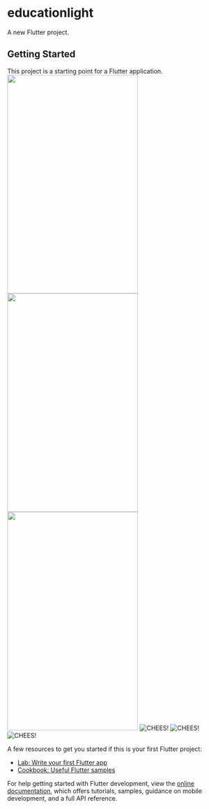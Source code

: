 # educationlight

A new Flutter project.

## Getting Started

This project is a starting point for a Flutter application.
<img src="https://drive.google.com/uc?export=view&id=1HwwgB9RsVbVmVLGTDYJjqR4VH_8gmZ1x" width="300" height="500">
<img src="https://drive.google.com/uc?export=view&id=1I-TFm6SGGkRyCqLpc4iAUDSIUhy2tNK7" width="300" height="500">
<img src="https://drive.google.com/uc?export=view&id=1HzjqKJ6633pJwufw7XNRP5LPp59hLXme" width="300" height="500">
![CHEES!](https://drive.google.com/uc?export=view&id=1HwwgB9RsVbVmVLGTDYJjqR4VH_8gmZ1x)
![CHEES!](https://drive.google.com/uc?export=view&id=1I-TFm6SGGkRyCqLpc4iAUDSIUhy2tNK7)
![CHEES!](https://drive.google.com/uc?export=view&id=1HzjqKJ6633pJwufw7XNRP5LPp59hLXme)

A few resources to get you started if this is your first Flutter project:

- [Lab: Write your first Flutter app](https://docs.flutter.dev/get-started/codelab)
- [Cookbook: Useful Flutter samples](https://docs.flutter.dev/cookbook)

For help getting started with Flutter development, view the
[online documentation](https://docs.flutter.dev/), which offers tutorials,
samples, guidance on mobile development, and a full API reference.
